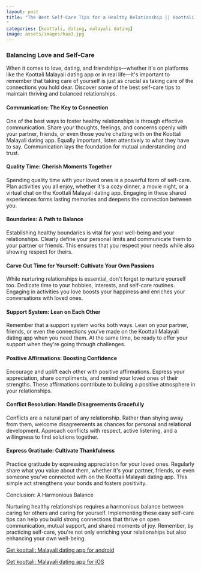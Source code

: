 ```yaml
---
layout: post
title: "The Best Self-Care Tips for a Healthy Relationship || Koottali Malayali Dating App
"
categories: [koottali, dating, malayali dating]
image: assets/images/haa3.jpg
---
```


### Balancing Love and Self-Care

When it comes to love, dating, and friendships—whether it's on platforms like the Koottali Malayali dating app or in real life—it's important to remember that taking care of yourself is just as crucial as taking care of the connections you hold dear. Discover some of the best self-care tips to maintain thriving and balanced relationships.

#### Communication: The Key to Connection

One of the best ways to foster healthy relationships is through effective communication. Share your thoughts, feelings, and concerns openly with your partner, friends, or even those you're chatting with on the Koottali Malayali dating app. Equally important, listen attentively to what they have to say. Communication lays the foundation for mutual understanding and trust.

#### Quality Time: Cherish Moments Together

Spending quality time with your loved ones is a powerful form of self-care. Plan activities you all enjoy, whether it's a cozy dinner, a movie night, or a virtual chat on the Koottali Malayali dating app. Engaging in these shared experiences forms lasting memories and deepens the connection between you.

#### Boundaries: A Path to Balance

Establishing healthy boundaries is vital for your well-being and your relationships. Clearly define your personal limits and communicate them to your partner or friends. This ensures that you respect your needs while also showing respect for theirs.

#### Carve Out Time for Yourself: Cultivate Your Own Passions

While nurturing relationships is essential, don't forget to nurture yourself too. Dedicate time to your hobbies, interests, and self-care routines. Engaging in activities you love boosts your happiness and enriches your conversations with loved ones.

#### Support System: Lean on Each Other

Remember that a support system works both ways. Lean on your partner, friends, or even the connections you've made on the Koottali Malayali dating app when you need them. At the same time, be ready to offer your support when they're going through challenges.

#### Positive Affirmations: Boosting Confidence

Encourage and uplift each other with positive affirmations. Express your appreciation, share compliments, and remind your loved ones of their strengths. These affirmations contribute to building a positive atmosphere in your relationships.

#### Conflict Resolution: Handle Disagreements Gracefully

Conflicts are a natural part of any relationship.
Rather than shying away from them, welcome disagreements as chances for personal and relational development. Approach conflicts with respect, active listening, and a willingness to find solutions together.

#### Express Gratitude: Cultivate Thankfulness

Practice gratitude by expressing appreciation for your loved ones. Regularly share what you value about them, whether it's your partner, friends, or even someone you've connected with on the Koottali Malayali dating app. This simple act strengthens your bonds and fosters positivity.

Conclusion: A Harmonious Balance

Nurturing healthy relationships requires a harmonious balance between caring for others and caring for yourself. Implementing these easy self-care tips can help you build strong connections that thrive on open communication, mutual support, and shared moments of joy. Remember, by practicing self-care, you're not only enriching your relationships but also enhancing your own well-being.

[Get koottali: Malayali dating app for android](https://play.google.com/store/apps/details?id=com.koottali.app&hl=en_IN&gl=US)

[Get koottali: Malayali dating app for iOS](https://apps.apple.com/us/app/koottali-connect-with-mallus/id6448742453)
